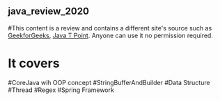 ## java_review_2020
#This content is a review and contains a different site's source such as [GeekforGeeks](https://www.geeksforgeeks.org/java/), [Java T Point](https://www.javatpoint.com/java-tutorial).  Anyone can use it no permission required.
# It covers 
  #CoreJava wih OOP concept
  #StringBufferAndBuilder
  #Data Structure
  #Thread
  #Regex
  #Spring Framework
